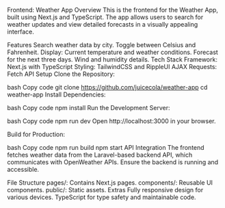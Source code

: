 Frontend: Weather App
Overview
This is the frontend for the Weather App, built using Next.js and TypeScript. The app allows users to search for weather updates and view detailed forecasts in a visually appealing interface.

Features
Search weather data by city.
Toggle between Celsius and Fahrenheit.
Display:
Current temperature and weather conditions.
Forecast for the next three days.
Wind and humidity details.
Tech Stack
Framework: Next.js with TypeScript
Styling: TailwindCSS and RippleUI
AJAX Requests: Fetch API
Setup
Clone the Repository:

bash
Copy code
git clone https://github.com/juicecola/weather-app
cd weather-app
Install Dependencies:

bash
Copy code
npm install
Run the Development Server:

bash
Copy code
npm run dev
Open http://localhost:3000 in your browser.

Build for Production:

bash
Copy code
npm run build
npm start
API Integration
The frontend fetches weather data from the Laravel-based backend API, which communicates with OpenWeather APIs. Ensure the backend is running and accessible.

File Structure
pages/: Contains Next.js pages.
components/: Reusable UI components.
public/: Static assets.
Extras
Fully responsive design for various devices.
TypeScript for type safety and maintainable code.

